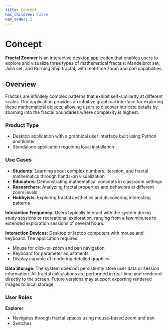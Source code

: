```yaml
---
title: Concept
has_children: false
nav_order: 2
---
```


# Concept

**Fractal Zoomer** is an interactive desktop application that enables users to explore and visualize three types of mathematical fractals: Mandelbrot set, Julia set, and Burning Ship fractal, with real-time zoom and pan capabilities.

## Overview

Fractals are infinitely complex patterns that exhibit self-similarity at different scales. Our application provides an intuitive graphical interface for exploring these mathematical objects, allowing users to discover intricate details by zooming into the fractal boundaries where complexity is highest.

### Product Type
- Desktop application with a graphical user interface built using Python and tkinter
- Standalone application requiring local installation

### Use Cases
- **Students**: Learning about complex numbers, iteration, and fractal mathematics through hands-on visualization
- **Educators**: Demonstrating mathematical concepts in classroom settings
- **Researchers**: Analyzing fractal properties and behaviors at different zoom levels
- **Hobbyists**: Exploring fractal aesthetics and discovering interesting patterns

**Interaction Frequency**: Users typically interact with the system during study sessions or recreational exploration, ranging from a few minutes to extended exploration sessions of several hours.

**Interaction Devices**: Desktop or laptop computers with mouse and keyboard. The application requires:
- Mouse for click-to-zoom and pan navigation
- Keyboard for parameter adjustments
- Display capable of rendering detailed graphics

**Data Storage**: The system does not persistently store user data or session information. All fractal calculations are performed in real-time and rendered directly to the screen. Future versions may support exporting rendered images to local storage.

### User Roles

**Explorer**: 
- Navigates through fractal spaces using mouse-based zoom and pan
- Switches

